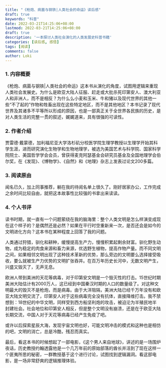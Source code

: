 ```yaml
---
title: "《枪炮、病菌与钢铁|人类社会的命运》读后感"
draft: true
keywords: "科普"
date: 2022-03-21T14:25:06+08:00
lastmod: 2022-03-21T14:25:06+08:00
draft: true
description: '一本探讨人类社会演化的人类发展史科普书籍'
categories: [读后感, 感悟]
tags: [阅读]
comments: false
author: Loki
---
```




### 1. 内容概要

《枪炮、病菌与钢铁|人类社会的命运》这本书从演化的角度，试图用逻辑来重现人类社会发展史。为什么是欧亚大陆人征服、赶走或大批杀死印第安人、澳大利亚人和非洲人，而不是相反？为什么么小麦和玉米、牛和猪以及现代世界的其他一些“不了起的”作物和牲畜出现在这些特定地区，而不是其他地区？本书记录了现代世界及其诸多不平等所以形成的原因，也是一部真正关于全世界各民族的历史，是对人类生活的完整一贯的叙述，娓娓道来，具有很强的可读性。



### 2. 作者介绍

贾雷德·戴蒙德，加利福尼亚大学洛杉矶分校医学院生理学教授以生理学开始其科学生涯，进而研究演化生物学和生物地理学，被选为美国艺术与科学院、国家科学院院士、美国哲学学会会员，曾获得麦克阿瑟基金会研究员基金及全国地理学会伯尔奖，在《发现》、《博物学》、《自然》和《地理》杂志上发表过论文200多篇。



### 3. 阅读原由

闻名已久，加上同事推荐，躺在我的待阅名单上很久了。刚好居家办公，工作完成之余时间比较自由，就把这本故事性比较强的书拿出来读读。



### 4. 个人书评

读书时期，就一直有一个问题萦绕在我的脑海里：整个人类文明是怎么样演变成现在这个样子的？是偶然还是必然？如果在平行时空重新来一次，是否还会是如今的文明进化方向？这本书在某种程度上回答了我的问题。

人类通过狩猎，驯化和耕种，缓慢提高生产力，慢慢积累起剩余财富。驯化野生动物，成为稳定的肉食来源和畜力来源，优选野生植物，提高作物产量。而不同文明之间，如果相邻文明出现了这种技术革新的优势，那么旁边的文明要么选择接受吸收，要么就被生产力优势的文明扩张吞并。在百万年历史长河中，无数文明产生，兴盛又毁灭了，无声无息。

欧洲人带到美洲的天花等病毒，对于印第安文明是一个毁灭性的打击。15世纪时期美洲大陆估计有2000万人，这已经到中国秦汉时期的人口的数量级了。对这种文明最大的毁灭不是枪炮，而是病毒。由于大洋阻隔，美洲大陆已经千万年没有和欧亚大陆文明交流了，印第安人对于这些病毒完全没有抗体，直接降维打击。我不禁想到：18世纪的中华文明，同样受到西方船坚利炮的攻击，被迫沦为半殖民地半封建社会。社会地位和印第安人相反，但是整个文明没有崩溃，还是在于欧亚大陆长期交流，中国人对于天花等病毒已经产生免疫了吧。

或许以后探索星辰大海，发现宇宙文明也好，可能文明冲击的模式和这种也是相仿的吧，文明的消亡，总是冷酷，残忍而真实。

最后，看这本书的时候想起了一部电影，《这个男人来自地球》，讲述的是一场围炉夜话，历史教授约翰透露他是一个几万年前的原始部落的酋长并活到了现在这样一个匪夷所思的秘密，一群教授基于这个进行讨论，试图找到逻辑漏洞。看这部电影，是一场非常舒爽的逻辑推理体验。